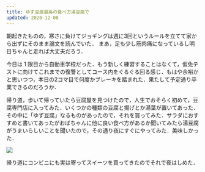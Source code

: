 ```yaml
---
title: ゆず豆腐最高の食べ方湯豆腐で
updated: 2020-12-08
---
```


朝起きたものの，寒さに負けてジョギングは週に3回というルールを立てて家から出ずにそのまま論文を読んでいた．
まあ，足も少し筋肉痛になっているし明日ちゃんと走れば大丈夫だろう．

今日は 1 限目から自動車学校だった．もう新しく練習することはなくて，仮免テストに向けてこれまでの復讐としてコース内をぐるぐる回る感じ．もはや余裕かと思いつつ，本日の2コマ目で何度かブレーキを踏まれた．果たして予定通り卒業できるのだろうか．

帰り道，歩いて帰っていたら豆腐屋を見つけたので，人生でおそらく初めて，豆腐専門店に入ってみた．いくつかの種類の豆腐と揚げとか湯葉が置いてあった．その中に「ゆず豆腐」なるものがあったので，それを買ってみた．サラダにおすすめと書いてあったがおばちゃんに他に良い食べ方があるか聞いてみたら湯豆腐がうまいらしいことを聞いたので，その通り夜にすぐにやってみた．美味しかった．

![](https://lh3.googleusercontent.com/pw/ACtC-3eHQYEtCNq-RulPryXKZZM3Aoicxt64l5qbmUop6WtDBUiezZtSuMd5BVCvQE9G8uoXIKNgMJuQ1_QJoUQU7xZITxxVCc7WcYfFmE10SoXFJfv0jDcieckBTPFvg1CwBEwR-UwZVr5wMUtKEwWsXLQXiQ=w2043-h1532-no?authuser=0)

帰り道にコンビニにも実は寄ってスイーツを買ってきたのでそれで夜はしめた．
